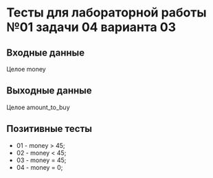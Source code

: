 # Тесты для лабораторной работы №01 задачи 04 варианта 03

## Входные данные
Целое money

## Выходные данные
Целое amount_to_buy

## Позитивные тесты
- 01 - money > 45;
- 02 - money < 45;
- 03 - money = 45;
- 04 - money = 0;
